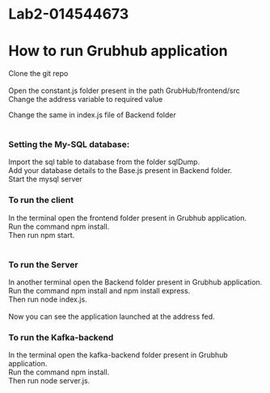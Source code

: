 # Lab2-014544673


# How to run Grubhub application

Clone the git repo<br><br>
Open the constant.js folder present in the path GrubHub/frontend/src<br>
Change the address variable to required value<br>

Change the same in index.js file of Backend folder<br><br>
### Setting the My-SQL database:<br>
Import the sql table to database from the folder sqlDump.<br>
Add your database details to the Base.js present in Backend folder.<br>
Start the mysql server
### To run the client
In the terminal open the frontend folder present in Grubhub application.<br>Run the command npm install.<br>Then run npm start.<br><br>

### To run the Server
In another terminal open the Backend folder present in Grubhub application.<br> Run the command npm install and npm install express. <br>Then run node index.js.<br><br>
Now you can see the application launched at the address fed.

### To run the Kafka-backend
In the terminal open the kafka-backend folder present in Grubhub application.<br>Run the command npm install.<br>Then run node server.js.<br><br>
